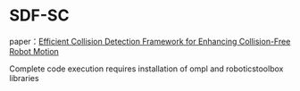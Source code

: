 # SDF-SC
paper：[Efficient Collision Detection Framework for Enhancing Collision-Free Robot Motion](https://arxiv.org/pdf/2409.14955)

Complete code execution requires installation of ompl and roboticstoolbox libraries
